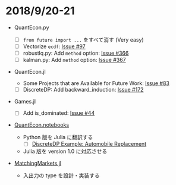 # 2018/9/20-21

- QuantEcon.py
  - [ ] `from future import ...` をすべて消す (Very easy)
  - [ ] Vectorize `ecdf`:
    [Issue #97](https://github.com/QuantEcon/QuantEcon.py/issues/97)
  - [ ] robustlq.py: Add `method` option:
    [Issue #366](https://github.com/QuantEcon/QuantEcon.py/issues/366)
  - [ ] kalman.py: Add `method` option:
    [Issue #367](https://github.com/QuantEcon/QuantEcon.py/issues/367)

- QuantEcon.jl
  - Some Projects that are Available for Future Work:
    [Issue #83](https://github.com/QuantEcon/QuantEcon.jl/issues/83)
  - [ ] DiscreteDP: Add backward_induction:
    [Issue #172](https://github.com/QuantEcon/QuantEcon.jl/issues/172)

- Games.jl
  - [ ] Add is_dominated:
    [Issue #44](https://github.com/QuantEcon/Games.jl/issues/44)

- [QuantEcon.notebooks](https://github.com/QuantEcon/QuantEcon.notebooks)
  - Python 版を Julia に翻訳する
    - [ ] [DiscreteDP Example: Automobile Replacement](http://nbviewer.jupyter.org/github/QuantEcon/QuantEcon.notebooks/blob/master/ddp_ex_rust96_py.ipynb)
  - Julia 版を version 1.0 に対応させる

- [MatchingMarkets.jl](https://github.com/oyamad/MatchingMarkets.jl)
  - 入出力の type を設計・実装する

